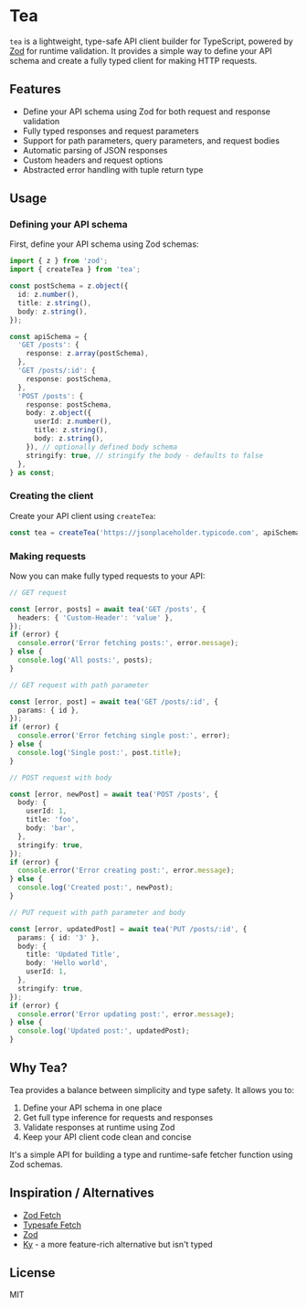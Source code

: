 # Tea

`tea` is a lightweight, type-safe API client builder for TypeScript, powered by [Zod](https://github.com/colinhacks/zod) for runtime validation. It provides a simple way to define your API schema and create a fully typed client for making HTTP requests.

## Features

- Define your API schema using Zod for both request and response validation
- Fully typed responses and request parameters
- Support for path parameters, query parameters, and request bodies
- Automatic parsing of JSON responses
- Custom headers and request options
- Abstracted error handling with tuple return type

## Usage

### Defining your API schema

First, define your API schema using Zod schemas:

```typescript
import { z } from 'zod';
import { createTea } from 'tea';

const postSchema = z.object({
  id: z.number(),
  title: z.string(),
  body: z.string(),
});

const apiSchema = {
  'GET /posts': {
    response: z.array(postSchema),
  },
  'GET /posts/:id': {
    response: postSchema,
  },
  'POST /posts': {
    response: postSchema,
    body: z.object({
      userId: z.number(),
      title: z.string(),
      body: z.string(),
    }), // optionally defined body schema
    stringify: true, // stringify the body - defaults to false
  },
} as const;
```

### Creating the client

Create your API client using `createTea`:

```typescript
const tea = createTea('https://jsonplaceholder.typicode.com', apiSchema);
```

### Making requests

Now you can make fully typed requests to your API:

```typescript
// GET request

const [error, posts] = await tea('GET /posts', {
  headers: { 'Custom-Header': 'value' },
});
if (error) {
  console.error('Error fetching posts:', error.message);
} else {
  console.log('All posts:', posts);
}

// GET request with path parameter

const [error, post] = await tea('GET /posts/:id', {
  params: { id },
});
if (error) {
  console.error('Error fetching single post:', error);
} else {
  console.log('Single post:', post.title);
}

// POST request with body

const [error, newPost] = await tea('POST /posts', {
  body: {
    userId: 1,
    title: 'foo',
    body: 'bar',
  },
  stringify: true,
});
if (error) {
  console.error('Error creating post:', error.message);
} else {
  console.log('Created post:', newPost);
}

// PUT request with path parameter and body

const [error, updatedPost] = await tea('PUT /posts/:id', {
  params: { id: '3' },
  body: {
    title: 'Updated Title',
    body: 'Hello world',
    userId: 1,
  },
  stringify: true,
});
if (error) {
  console.error('Error updating post:', error.message);
} else {
  console.log('Updated post:', updatedPost);
}
```

## Why Tea?

Tea provides a balance between simplicity and type safety. It allows you to:

1. Define your API schema in one place
2. Get full type inference for requests and responses
3. Validate responses at runtime using Zod
4. Keep your API client code clean and concise

It's a simple API for building a type and runtime-safe fetcher function using Zod schemas.

## Inspiration / Alternatives

- [Zod Fetch](https://github.com/mattpocock/zod-fetch)
- [Typesafe Fetch](https://github.com/aurbano/typesafe-fetch)
- [Zod](https://github.com/colinhacks/zod)
- [Ky](https://github.com/sindresorhus/ky) - a more feature-rich alternative but isn't typed

## License

MIT
